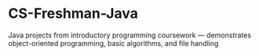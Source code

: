 # CS-Freshman-Java
 Java projects from introductory programming coursework — demonstrates object-oriented programming, basic algorithms, and file handling
